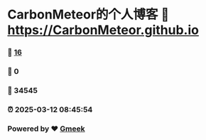 # CarbonMeteor的个人博客 :link: https://CarbonMeteor.github.io 
### :page_facing_up: [16](https://CarbonMeteor.github.io/tag.html) 
### :speech_balloon: 0 
### :hibiscus: 34545 
### :alarm_clock: 2025-03-12 08:45:54 
### Powered by :heart: [Gmeek](https://github.com/Meekdai/Gmeek)

